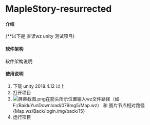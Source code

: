# MapleStory-resurrected

#### 介绍
{**以下是 直读wz unity 测试项目}

#### 软件架构
软件架构说明


#### 使用说明

1.  下载 unity 2018.4.12 以上
2.  打开项目
3.  ![](https://images.gitee.com/uploads/images/2020/0920/160237_6f0b95ac_2152601.png "屏幕截图.png")在箭头所示位置输入wz文件路径（如F:/BaiduYunDownload/079mg5/Map.wz） 和 图片节点相对路径{Map.wz/Back/login.img/back/15}
4.  运行项目

